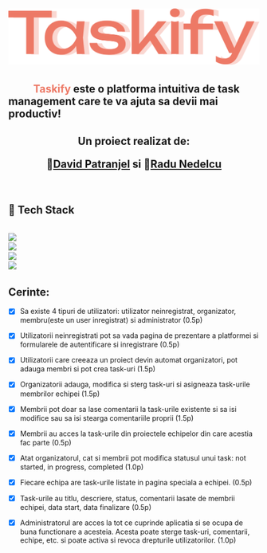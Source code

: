<h1 align="center">
  <img src="gallery/Logo_Orange.svg" alt="Taskify Logo" />
</h1>
<h2 style = "text-indent: 50px;"> 
<span style="color: #ed7966">Taskify</span> este o platforma intuitiva de task management care te va ajuta sa devii mai productiv! 
</h2>


<h2 align = "center"> 
     <p>Un proiect realizat de:</p>
     <p>🦆<a href= "https://github.com/DavidPatranjel" >David Patranjel</a> si  🐨<a href = "https://github.com/Pepi100">Radu Nedelcu</a></p>
</h2>
<br>


## :open_file_folder: Tech Stack


<code> <img src="https://img.shields.io/badge/ASP.NET-7a3ddb?style=for-the-badge&logo=.Net&logoColor=white"> <img src="https://img.shields.io/badge/HTML5-E34F26?style=for-the-badge&logo=html5&logoColor=white"> <img  src="https://img.shields.io/badge/CSS3-1572B6?style=for-the-badge&logo=css3&logoColor=white"> <img  src="https://img.shields.io/badge/JavaScript-F7DF1E?style=for-the-badge&logo=javascript&logoColor=black"> </code>





## Cerinte:
- [x] Sa existe 4 tipuri de utilizatori: utilizator neinregistrat, organizator, membru(este un user inregistrat) si administrator (0.5p)

- [x] Utilizatorii neinregistrati pot sa vada pagina de prezentare a platformei si formularele de autentificare si inregistrare (0.5p)

- [x] Utilizatorii care creeaza un proiect devin automat organizatori, pot adauga membri si pot crea task-uri (1.5p)

- [x] Organizatorii adauga, modifica si sterg task-uri si asigneaza task-urile membrilor echipei (1.5p)

- [x] Membrii pot doar sa lase comentarii la task-urile existente si sa isi modifice sau sa isi stearga comentariile proprii (1.5p)

- [x] Membrii au acces la task-urile din proiectele echipelor din care acestia fac parte (0.5p)

- [x] Atat organizatorul, cat si membrii pot modifica statusul unui task: not started, in progress, completed (1.0p)

- [x] Fiecare echipa are task-urile listate in pagina speciala a echipei. (0.5p) 

- [x] Task-urile au titlu, descriere, status, comentarii lasate de membrii echipei, data start, data finalizare (0.5p)

- [x] Administratorul are acces la tot ce cuprinde aplicatia si se ocupa de buna functionare a acesteia. Acesta poate sterge task-uri, comentarii, echipe, etc. si poate activa si revoca drepturile utilizatorilor. (1.0p)

